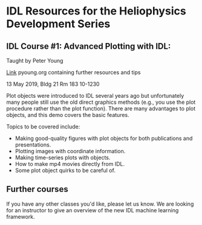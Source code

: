 # IDL Resources for the Heliophysics Development Series 

## IDL Course #1:  Advanced Plotting with IDL:  
Taught by Peter Young  

[Link](https://pyoung.org/quick_guides/idl_plot_objects.html) pyoung.org containing further resources and tips

13 May 2019, Bldg 21 Rm 183 10-1230

Plot objects were introduced to IDL several years ago but unfortunately many people still use the old direct graphics methods (e.g., you use the plot procedure rather than the plot function). There are many advantages to plot objects, and this demo covers the basic features.
 
Topics to be covered include:
 
* Making good-quality figures with plot objects for both publications and presentations.
* Plotting images with coordinate information.
* Making time-series plots with objects.
* How to make mp4 movies directly from IDL.
* Some plot object quirks to be careful of.

## Further courses
If you have any other classes you'd like, please let us know.  We are looking for an instructor to give an overview of the new IDL machine learning framework. 
